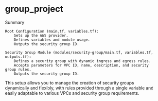 # group_project

Summary

    Root Configuration (main.tf, variables.tf):
        Sets up the AWS provider.
        Defines variables and module usage.
        Outputs the security group ID.

    Security Group Module (modules/security-group/main.tf, variables.tf, outputs.tf):
        Defines a security group with dynamic ingress and egress rules.
        Accepts parameters for VPC ID, name, description, and security group rules.
        Outputs the security group ID.

This setup allows you to manage the creation of security groups dynamically and flexibly, with rules provided through a single variable and easily adaptable to various VPCs and security group requirements.